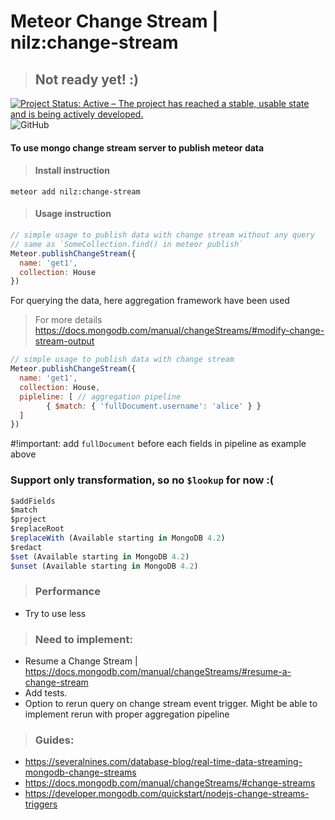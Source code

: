 # Meteor Change Stream | nilz:change-stream
> ## Not ready yet! :)
[![Project Status: Active – The project has reached a stable, usable state and is being actively developed.](https://www.repostatus.org/badges/latest/active.svg)](https://www.repostatus.org/#active)
![GitHub](https://img.shields.io/github/license/Meteor-Community-Packages/meteor-collection2)

#### To use mongo change stream server to publish meteor data 

> #### Install instruction
```shell script
meteor add nilz:change-stream
```

> #### Usage instruction
```js
// simple usage to publish data with change stream without any query
// same as `SomeCollection.find() in meteor publish`
Meteor.publishChangeStream({
  name: 'get1',
  collection: House
})
```
For querying the data, here aggregation framework have been used
> For more details https://docs.mongodb.com/manual/changeStreams/#modify-change-stream-output
```js
// simple usage to publish data with change stream
Meteor.publishChangeStream({
  name: 'get1',
  collection: House,
  pipleline: [ // aggregation pipeline
        { $match: { 'fullDocument.username': 'alice' } }
  ]
})
```

#!important: add `fullDocument` before each fields in pipeline as example above

### Support only transformation, so no `$lookup` for now :(
```javascript
$addFields
$match
$project
$replaceRoot
$replaceWith (Available starting in MongoDB 4.2)
$redact
$set (Available starting in MongoDB 4.2)
$unset (Available starting in MongoDB 4.2)
```

> ### Performance
- Try to use less



> ### Need to implement:

- Resume a Change Stream | https://docs.mongodb.com/manual/changeStreams/#resume-a-change-stream
- Add tests.
- Option to rerun query on change stream event trigger. Might be able to implement rerun with proper aggregation pipeline

> ### Guides:
- https://severalnines.com/database-blog/real-time-data-streaming-mongodb-change-streams
- https://docs.mongodb.com/manual/changeStreams/#change-streams
- https://developer.mongodb.com/quickstart/nodejs-change-streams-triggers